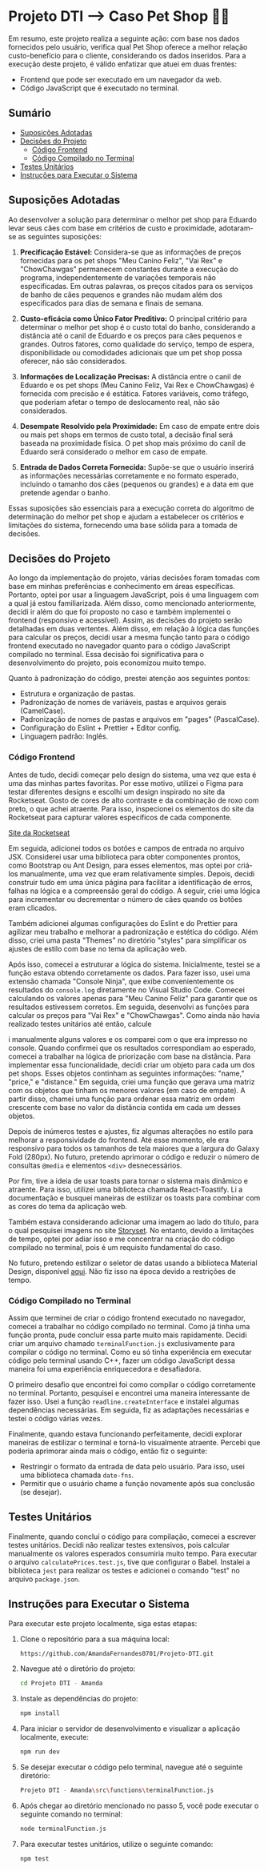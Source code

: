 # Projeto DTI --> Caso Pet Shop 🐶🐾

Em resumo, este projeto realiza a seguinte ação: com base nos dados fornecidos pelo usuário, verifica qual Pet Shop oferece a melhor relação custo-benefício para o cliente, considerando os dados inseridos. Para a execução deste projeto, é válido enfatizar que atuei em duas frentes:

- Frontend que pode ser executado em um navegador da web.
- Código JavaScript que é executado no terminal.

## Sumário
- [Suposições Adotadas](#suposições-adotadas)
- [Decisões do Projeto](#decisões-do-projeto)
  - [Código Frontend](#código-frontend)
  - [Código Compilado no Terminal](#código-compilado-no-terminal)
- [Testes Unitários](#testes-unitários)
- [Instruções para Executar o Sistema](#instruções-para-executar-o-sistema)

## Suposições Adotadas

Ao desenvolver a solução para determinar o melhor pet shop para Eduardo levar seus cães com base em critérios de custo e proximidade, adotaram-se as seguintes suposições:

1. **Precificação Estável:** Considera-se que as informações de preços fornecidas para os pet shops "Meu Canino Feliz", "Vai Rex" e "ChowChawgas" permanecem constantes durante a execução do programa, independentemente de variações temporais não especificadas. Em outras palavras, os preços citados para os serviços de banho de cães pequenos e grandes não mudam além dos especificados para dias de semana e finais de semana.

2. **Custo-eficácia como Único Fator Preditivo:** O principal critério para determinar o melhor pet shop é o custo total do banho, considerando a distância até o canil de Eduardo e os preços para cães pequenos e grandes. Outros fatores, como qualidade do serviço, tempo de espera, disponibilidade ou comodidades adicionais que um pet shop possa oferecer, não são considerados.

3. **Informações de Localização Precisas:** A distância entre o canil de Eduardo e os pet shops (Meu Canino Feliz, Vai Rex e ChowChawgas) é fornecida com precisão e é estática. Fatores variáveis, como tráfego, que poderiam afetar o tempo de deslocamento real, não são considerados.

4. **Desempate Resolvido pela Proximidade:** Em caso de empate entre dois ou mais pet shops em termos de custo total, a decisão final será baseada na proximidade física. O pet shop mais próximo do canil de Eduardo será considerado o melhor em caso de empate.

5. **Entrada de Dados Correta Fornecida:** Supõe-se que o usuário inserirá as informações necessárias corretamente e no formato esperado, incluindo o tamanho dos cães (pequenos ou grandes) e a data em que pretende agendar o banho.

Essas suposições são essenciais para a execução correta do algoritmo de determinação do melhor pet shop e ajudam a estabelecer os critérios e limitações do sistema, fornecendo uma base sólida para a tomada de decisões.

## Decisões do Projeto

Ao longo da implementação do projeto, várias decisões foram tomadas com base em minhas preferências e conhecimento em áreas específicas. Portanto, optei por usar a linguagem JavaScript, pois é uma linguagem com a qual já estou familiarizada. Além disso, como mencionado anteriormente, decidi ir além do que foi proposto no caso e também implementei o frontend (responsivo e acessível). Assim, as decisões do projeto serão detalhadas em duas vertentes. Além disso, em relação à lógica das funções para calcular os preços, decidi usar a mesma função tanto para o código frontend executado no navegador quanto para o código JavaScript compilado no terminal. Essa decisão foi significativa para o desenvolvimento do projeto, pois economizou muito tempo.

Quanto à padronização do código, prestei atenção aos seguintes pontos:

- Estrutura e organização de pastas.
- Padronização de nomes de variáveis, pastas e arquivos gerais (CamelCase).
- Padronização de nomes de pastas e arquivos em "pages" (PascalCase).
- Configuração do Eslint + Prettier + Editor config.
- Linguagem padrão: Inglês.

### Código Frontend

Antes de tudo, decidi começar pelo design do sistema, uma vez que esta é uma das minhas partes favoritas. Por esse motivo, utilizei o Figma para testar diferentes designs e escolhi um design inspirado no site da Rocketseat. Gosto de cores de alto contraste e da combinação de roxo com preto, o que achei atraente. Para isso, inspecionei os elementos do site da Rocketseat para capturar valores específicos de cada componente.

[Site da Rocketseat](https://www.rocketseat.com.br/)

Em seguida, adicionei todos os botões e campos de entrada no arquivo JSX. Considerei usar uma biblioteca para obter componentes prontos, como Bootstrap ou Ant Design, para esses elementos, mas optei por criá-los manualmente, uma vez que eram relativamente simples. Depois, decidi construir tudo em uma única página para facilitar a identificação de erros, falhas na lógica e a compreensão geral do código. A seguir, criei uma lógica para incrementar ou decrementar o número de cães quando os botões eram clicados.

Também adicionei algumas configurações do Eslint e do Prettier para agilizar meu trabalho e melhorar a padronização e estética do código. Além disso, criei uma pasta "Themes" no diretório "styles" para simplificar os ajustes de estilo com base no tema da aplicação web.

Após isso, comecei a estruturar a lógica do sistema. Inicialmente, testei se a função estava obtendo corretamente os dados. Para fazer isso, usei uma extensão chamada "Console Ninja", que exibe convenientemente os resultados do `console.log` diretamente no Visual Studio Code. Comecei calculando os valores apenas para "Meu Canino Feliz" para garantir que os resultados estivessem corretos. Em seguida, desenvolvi as funções para calcular os preços para "Vai Rex" e "ChowChawgas". Como ainda não havia realizado testes unitários até então, calcule

i manualmente alguns valores e os comparei com o que era impresso no console. Quando confirmei que os resultados correspondiam ao esperado, comecei a trabalhar na lógica de priorização com base na distância. Para implementar essa funcionalidade, decidi criar um objeto para cada um dos pet shops. Esses objetos continham as seguintes informações: "name," "price," e "distance." Em seguida, criei uma função que gerava uma matriz com os objetos que tinham os menores valores (em caso de empate). A partir disso, chamei uma função para ordenar essa matriz em ordem crescente com base no valor da distância contida em cada um desses objetos.

Depois de inúmeros testes e ajustes, fiz algumas alterações no estilo para melhorar a responsividade do frontend. Até esse momento, ele era responsivo para todos os tamanhos de tela maiores que a largura do Galaxy Fold (280px). No futuro, pretendo aprimorar o código e reduzir o número de consultas `@media` e elementos `<div>` desnecessários.

Por fim, tive a ideia de usar toasts para tornar o sistema mais dinâmico e atraente. Para isso, utilizei uma biblioteca chamada React-Toastify. Li a documentação e busquei maneiras de estilizar os toasts para combinar com as cores do tema da aplicação web.

Também estava considerando adicionar uma imagem ao lado do título, para o qual pesquisei imagens no site [Storyset](https://storyset.com/dog). No entanto, devido a limitações de tempo, optei por adiar isso e me concentrar na criação do código compilado no terminal, pois é um requisito fundamental do caso.

No futuro, pretendo estilizar o seletor de datas usando a biblioteca Material Design, disponível [aqui](https://m3.material.io/components/date-pickers/specs). Não fiz isso na época devido a restrições de tempo.

### Código Compilado no Terminal

Assim que terminei de criar o código frontend executado no navegador, comecei a trabalhar no código compilado no terminal. Como já tinha uma função pronta, pude concluir essa parte muito mais rapidamente. Decidi criar um arquivo chamado `terminalFunction.js` exclusivamente para compilar o código no terminal. Como eu só tinha experiência em executar código pelo terminal usando C++, fazer um código JavaScript dessa maneira foi uma experiência enriquecedora e desafiadora.

O primeiro desafio que encontrei foi como compilar o código corretamente no terminal. Portanto, pesquisei e encontrei uma maneira interessante de fazer isso. Usei a função `readline.createInterface` e instalei algumas dependências necessárias. Em seguida, fiz as adaptações necessárias e testei o código várias vezes.

Finalmente, quando estava funcionando perfeitamente, decidi explorar maneiras de estilizar o terminal e torná-lo visualmente atraente. Percebi que poderia aprimorar ainda mais o código, então fiz o seguinte:

- Restringir o formato da entrada de data pelo usuário. Para isso, usei uma biblioteca chamada `date-fns`.
- Permitir que o usuário chame a função novamente após sua conclusão (se desejar).

## Testes Unitários

Finalmente, quando concluí o código para compilação, comecei a escrever testes unitários. Decidi não realizar testes extensivos, pois calcular manualmente os valores esperados consumiria muito tempo. Para executar o arquivo `calculatePrices.test.js`, tive que configurar o Babel. Instalei a biblioteca `jest` para realizar os testes e adicionei o comando "test" no arquivo `package.json`.

## Instruções para Executar o Sistema

Para executar este projeto localmente, siga estas etapas:

1. Clone o repositório para a sua máquina local:
   ```bash
   https://github.com/AmandaFernandes0701/Projeto-DTI.git
   ```

2. Navegue até o diretório do projeto:
   ```bash
   cd Projeto DTI - Amanda
   ```

3. Instale as dependências do projeto:
   ```bash
   npm install
   ```

4. Para iniciar o servidor de desenvolvimento e visualizar a aplicação localmente, execute:
   ```bash
   npm run dev
   ```

5. Se desejar executar o código pelo terminal, navegue até o seguinte diretório:
   ```bash
   Projeto DTI - Amanda\src\functions\terminalFunction.js
   ```

6. Após chegar ao diretório mencionado no passo 5, você pode executar o seguinte comando no terminal:
   ```bash
   node terminalFunction.js
   ```

7. Para executar testes unitários, utilize o seguinte comando:
   ```bash
   npm test
   ```
